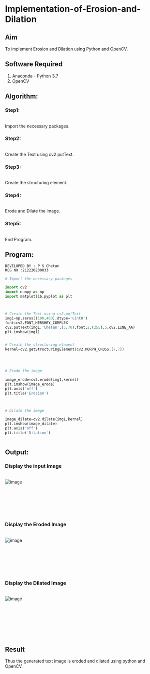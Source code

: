 # Implementation-of-Erosion-and-Dilation
## Aim
To implement Erosion and Dilation using Python and OpenCV.
## Software Required
1. Anaconda - Python 3.7
2. OpenCV
## Algorithm:
### Step1:
<br>Import the necessary packages.


### Step2:
<br>Create the Text using cv2.putText.

### Step3:
<br>Create the structuring element.

### Step4:
<br>Erode and Dilate the image.

### Step5:
<br>End Program.

 
## Program:
```
DEVELOPED BY : P S Chetan
REG NO :212220230033
```

``` Python
# Import the necessary packages

import cv2
import numpy as np
import matplotlib.pyplot as plt



# Create the Text using cv2.putText
img1=np.zeros((100,400),dtype='uint8')
font=cv2.FONT_HERSHEY_COMPLEX
cv2.putText(img1,'Chetan',(5,70),font,2,(255),5,cv2.LINE_AA)
plt.imshow(img1)


# Create the structuring element
kernel=cv2.getStructuringElement(cv2.MORPH_CROSS,(7,7))




# Erode the image

image_erode=cv2.erode(img1,kernel)
plt.imshow(image_erode)
plt.axis('off')
plt.title('Erosion')



# Dilate the image

image_dilate=cv2.dilate(img1,kernel)
plt.imshow(image_dilate)
plt.axis('off')
plt.title('Dilation')



```
## Output:

### Display the input Image
<br>![image](https://user-images.githubusercontent.com/75260837/171333119-3332d60c-0357-4e6b-b81a-b656a06d4752.png)

<br>
<br>
<br>
<br>
<br>

### Display the Eroded Image
<br>![image](https://user-images.githubusercontent.com/75260837/171333170-8df1e82d-3759-4c46-b9a0-c89615b60d82.png)

<br>
<br>
<br>
<br>
<br>

### Display the Dilated Image
<br>![image](https://user-images.githubusercontent.com/75260837/171333267-57413060-0c01-4220-9d33-6da1011ab285.png)

<br>
<br>
<br>
<br>
<br>
<br>

## Result
Thus the generated text image is eroded and dilated using python and OpenCV.
